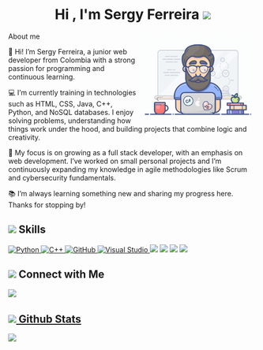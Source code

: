 <h1 align="center"><b>Hi , I'm Sergy Ferreira </b><img src="https://media.giphy.com/media/hvRJCLFzcasrR4ia7z/giphy.gif" width="35"></h1>
</a>

<img align="right" style="width:15rem; height:auto" src="https://raw.githubusercontent.com/Elanza-48/Elanza-48/41a4790484e268102dfdab2b7c59d440d3ffafab/resources/img/geek.gif">
</a>

</a>
</a>

</a>
About me 
</a>

👋 Hi! I’m Sergy Ferreira, a junior web developer from Colombia with a strong passion for programming and continuous learning.

💻 I’m currently training in technologies such as HTML, CSS, Java, C++, Python, and NoSQL databases. I enjoy solving problems, understanding how things work under the hood, and building projects that combine logic and creativity.

🚀 My focus is on growing as a full stack developer, with an emphasis on web development. I’ve worked on small personal projects and I’m continuously expanding my knowledge in agile methodologies like Scrum and cybersecurity fundamentals.

📚 I’m always learning something new and sharing my progress here. Thanks for stopping by!

## <img  src="https://media2.giphy.com/media/QssGEmpkyEOhBCb7e1/giphy.gif?cid=ecf05e47a0n3gi1bfqntqmob8g9aid1oyj2wr3ds3mg700bl&rid=giphy.gif" width ="35"><b> Skills</b>
</a>

<a href="https://www.python.org/" target="_blank">
  <img alt="Python" src="https://img.shields.io/badge/Python-3776AB?style=for-the-badge&logo=python&logoColor=white">
</a>

<a href="https://www.cplusplus.com/" target="_blank">
  <img alt="C++" src="https://img.shields.io/badge/C++-00599C?style=for-the-badge&logo=c%2B%2B&logoColor=white">
</a>
<a href="https://github.com/" target="_blank">
  <img alt="GitHub" src="https://img.shields.io/badge/GitHub-181717?style=for-the-badge&logo=github&logoColor=white">
  
 <a href="https://visualstudio.microsoft.com/" target="_blank">
  <img alt="Visual Studio" src="https://img.shields.io/badge/Visual%20Studio-5C2D91.svg?style=for-the-badge&logo=visual-studio&logoColor=white">
</a>
<span>
<img src ="https://img.shields.io/badge/javascript-%23323330.svg?style=for-the-badge&logo=javascript&logoColor=%23F7DF1E">
<img src="https://img.shields.io/badge/firebase-a08021?style=for-the-badge&logo=firebase&logoColor=ffcd34">
  <img src="https://img.shields.io/badge/MongoDB-%234ea94b.svg?style=for-the-badge&logo=mongodb&logoColor=white">
    <img src="https://img.shields.io/badge/Adobe%20Dreamweaver-FF61F6.svg?style=for-the-badge&logo=Adobe%20Dreamweaver&logoColor=white">
</span>



## <img src="https://media.giphy.com/media/LnQjpWaON8nhr21vNW/giphy.gif" width='60'> <b>Connect with Me</b>
<a href="https://www.instagram.com/__ferrei.ra_/">
<img src="https://img.shields.io/badge/Instagram-%23E4405F.svg?style=for-the-badge&logo=Instagram&logoColor=white">

## <img src="https://media.giphy.com/media/iY8CRBdQXODJSCERIr/giphy.gif" width="25"> <b>Github Stats</b>



<div>

   
  <a href="https://github.com/Sergy-octane">
<img src="https://github-readme-stats.vercel.app/api?username=Sergy-octane&show_icons=true&bg_color=0D1017&border_radius=0&text_color=E8EDF3D5&title_color=E8EDF3&icon_color=E8EDF3&hide_border=false&card_width=414&card_height=195"/>
    </a>
</div>



